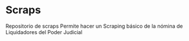 # Scraps
Repositorio de scraps
Permite hacer un Scraping básico de la nómina de Liquidadores del Poder Judicial
